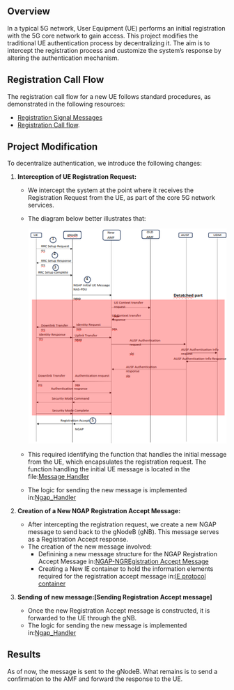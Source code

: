## Overview
In a typical 5G network, User Equipment (UE) performs an initial registration with the 5G core network to gain access. This project modifies the traditional UE authentication process by decentralizing it. The aim is to intercept the registration process and customize the system’s response by altering the authentication mechanism.

## Registration Call Flow
The registration call flow for a new UE follows standard procedures, as demonstrated in the following resources:
- [Registration Signal Messages](https://www.eventhelix.com/5G/standalone-access-registration/details/5g-standalone-access-registration.pdf) 
- [Registration Call flow](https://www.eventhelix.com/5g/standalone-access-registration/5g-standalone-access-registration.pdf).
 
## Project Modification
To decentralize authentication, we introduce the following changes:
1. **Interception of UE Registration Request:**
    - We intercept the system at the point where it receives the Registration Request from the UE, as part of the core 5G network services.
    - The diagram below better illustrates that:
        
        ![Proposed Registration Architecture](../registration_image.png)

    - This required identifying the function that handles the initial message from the UE, which encapsulates the registration request. The function handling the initial UE message is located in the file:[Message Handler](ngap-handler.c)
    - The logic for sending the new message is implemented in:[Ngap_Handler](ngap-handler.c)

2. **Creation of a New NGAP Registration Accept Message:**
    - After intercepting the registration request, we create a new NGAP message to send back to the gNodeB (gNB). This message serves as a Registration Accept response.
    - The creation of the new message involved:
        + Definining a new message structure for the NGAP Registration Accept Message in:[NGAP-NGREgistration Accept Message](../../lib/asn1c/ngap/NGAP_NGRegistrationAccept.c)
        + Creating a New IE container to hold the information elements required for the registration accept message in:[IE protocol container](../../lib/asn1c/ngap/NGAP_ProtocolIE-Container.h)

3. **Sending of new message:[Sending Registration Accept message]**
    - Once the new Registration Accept message is constructed, it is forwarded to the UE through the gNB.
    - The logic for sending the new message is implemented in:[Ngap_Handler](ngap-handler.c)

## Results 
As of now, the message is sent to the gNodeB. What remains is to send a confirmation to the AMF and forward the response to the UE.


